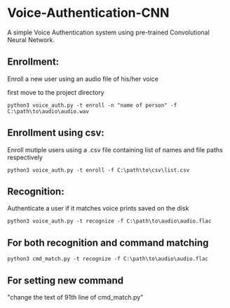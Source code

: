 # Voice-Authentication-CNN
A simple Voice Authentication system using pre-trained Convolutional Neural Network.

## Enrollment:
Enroll a new user using an audio file of his/her voice

first move to the project directory

``python3 voice_auth.py -t enroll -n "name of person" -f C:\path\to\audio\audio.wav``

## Enrollment using csv:
Enroll mutiple users using a .csv file containing list of names and file paths respectively

``python3 voice_auth.py -t enroll -f C:\path\to\csv\list.csv``

 
## Recognition:
Authenticate a user if it matches voice prints saved on the disk

``python3 voice_auth.py -t recognize -f C:\path\to\audio\audio.flac``


## For both recognition and command matching

``python3 cmd_match.py -t recognize -f C:\path\to\audio\audio.flac``

## For setting new command

"change the text of 91th line of cmd_match.py"
